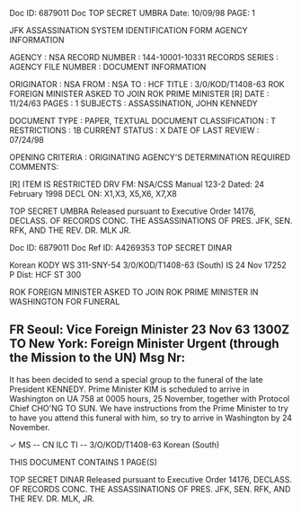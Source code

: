 Doc ID: 6879011 Doc TOP SECRET UMBRA Date: 10/09/98
PAGE: 1

JFK ASSASSINATION SYSTEM
IDENTIFICATION FORM
AGENCY INFORMATION

AGENCY : NSA
RECORD NUMBER : 144-10001-10331
RECORDS SERIES :
AGENCY FILE NUMBER :
DOCUMENT INFORMATION

ORIGINATOR : NSA
FROM : NSA
TO : HCF
TITLE :
3/0/KOD/T1408-63 ROK FOREIGN MINISTER ASKED TO JOIN ROK PRIME MINISTER [R]
DATE : 11/24/63
PAGES : 1
SUBJECTS :
ASSASSINATION, JOHN KENNEDY

DOCUMENT TYPE : PAPER, TEXTUAL DOCUMENT
CLASSIFICATION : T
RESTRICTIONS : 1B
CURRENT STATUS : X
DATE OF LAST REVIEW : 07/24/98

OPENING CRITERIA :
ORIGINATING AGENCY'S DETERMINATION REQUIRED
COMMENTS:

[R] ITEM IS RESTRICTED DRV FM: NSA/CSS Manual 123-2
Dated: 24 February 1998
DECL ON: X1,X3, X5,X6, X7,X8

TOP SECRET UMBRA
Released pursuant to Executive Order 14176, DECLASS. OF RECORDS CONC. THE ASSASSINATIONS OF PRES. JFK, SEN.
RFK, AND THE REV. DR. MLK JR.

Doc ID: 6879011 Doc Ref ID: A4269353
TOP SECRET DINAR

Korean KODY WS 311-SNY-54 3/0/KOD/T1408-63
(South) IS 24 Nov 17252 Ρ
Dist: HCF
ST 300

ROK FOREIGN MINISTER ASKED TO JOIN ROK PRIME MINISTER IN WASHINGTON
FOR FUNERAL

FR Seoul: Vice Foreign Minister 23 Nov 63 1300Z
TO New York: Foreign Minister Urgent
(through the Mission to the UN)
Msg Nr:
--

It has been decided to send a special group to the funeral
of the late President KENNEDY. Prime Minister KIM is scheduled
to arrive in Washington on UA 758 at 0005 hours,
25 November, together with Protocol Chief CHO'NG TO SUN.
We have instructions from the Prime Minister to try to have you
attend this funeral with him, so try to arrive in Washington by
24 November.

✓
MS -- CN ILC TI -- 3/O/KOD/T1408-63
Korean (South)

THIS DOCUMENT CONTAINS 1 PAGE(S)

TOP SECRET DINAR
Released pursuant to Executive Order 14176, DECLASS. OF RECORDS CONC. THE ASSASSINATIONS OF PRES. JFK, SEN.
RFK, AND THE REV. DR. MLK, JR.
